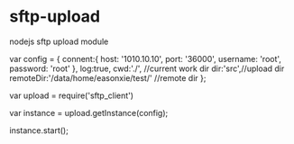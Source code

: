 # sftp-upload
nodejs sftp upload module

var config = {
	connent:{
		host: '1010.10.10',
		port: '36000',
		username: 'root',
		password: 'root'
	},
	log:true,
	cwd:'./', //current work dir
	dir:'src',//upload dir
	remoteDir:'/data/home/easonxie/test/' //remote dir
};

var upload = require('sftp_client')

var instance = upload.getInstance(config);

instance.start();
